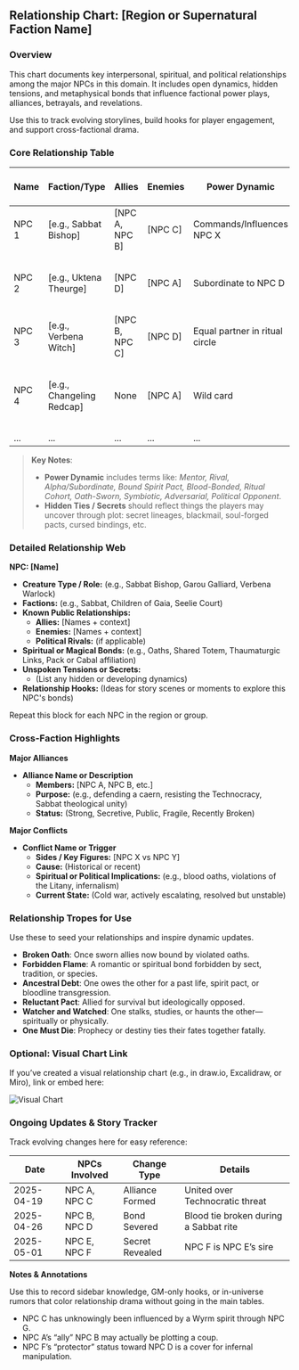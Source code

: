 ## Relationship Chart: [Region or Supernatural Faction Name]

### Overview
This chart documents key interpersonal, spiritual, and political relationships among the major NPCs in this domain. It includes open dynamics, hidden tensions, and metaphysical bonds that influence factional power plays, alliances, betrayals, and revelations.

Use this to track evolving storylines, build hooks for player engagement, and support cross-factional drama.

### Core Relationship Table

| **Name** | **Faction/Type** | **Allies** | **Enemies** | **Power Dynamic** | **Hidden Ties / Secrets** |
|----------|------------------|------------|-------------|-------------------|---------------------------|
| NPC 1    | [e.g., Sabbat Bishop] | [NPC A, NPC B] | [NPC C] | Commands/Influences NPC X | Secret Bahari ties |
| NPC 2    | [e.g., Uktena Theurge] | [NPC D] | [NPC A] | Subordinate to NPC D | Bound spirit shared with NPC Y |
| NPC 3    | [e.g., Verbena Witch] | [NPC B, NPC C] | [NPC D] | Equal partner in ritual circle | Former lover of NPC A |
| NPC 4    | [e.g., Changeling Redcap] | None | [NPC A] | Wild card | Holds the True Name of NPC E |
| ...      | ...              | ...        | ...         | ...               | ...                       |

> **Key Notes**:
> - **Power Dynamic** includes terms like: *Mentor, Rival, Alpha/Subordinate, Bound Spirit Pact, Blood-Bonded, Ritual Cohort, Oath-Sworn, Symbiotic, Adversarial, Political Opponent*.
> - **Hidden Ties / Secrets** should reflect things the players may uncover through plot: secret lineages, blackmail, soul-forged pacts, cursed bindings, etc.

### Detailed Relationship Web

**NPC: [Name]**  
- **Creature Type / Role:** (e.g., Sabbat Bishop, Garou Galliard, Verbena Warlock)
- **Factions:** (e.g., Sabbat, Children of Gaia, Seelie Court)
- **Known Public Relationships:**
  - **Allies:** [Names + context]
  - **Enemies:** [Names + context]
  - **Political Rivals:** (if applicable)
- **Spiritual or Magical Bonds:** (e.g., Oaths, Shared Totem, Thaumaturgic Links, Pack or Cabal affiliation)
- **Unspoken Tensions or Secrets:**
  - (List any hidden or developing dynamics)
- **Relationship Hooks:** (Ideas for story scenes or moments to explore this NPC's bonds)

Repeat this block for each NPC in the region or group.

### Cross-Faction Highlights

**Major Alliances**  
- **Alliance Name or Description**
  - **Members:** [NPC A, NPC B, etc.]
  - **Purpose:** (e.g., defending a caern, resisting the Technocracy, Sabbat theological unity)
  - **Status:** (Strong, Secretive, Public, Fragile, Recently Broken)

**Major Conflicts**  
- **Conflict Name or Trigger**
  - **Sides / Key Figures:** [NPC X vs NPC Y]
  - **Cause:** (Historical or recent)
  - **Spiritual or Political Implications:** (e.g., blood oaths, violations of the Litany, infernalism)
  - **Current State:** (Cold war, actively escalating, resolved but unstable)

### Relationship Tropes for Use

Use these to seed your relationships and inspire dynamic updates.

- **Broken Oath**: Once sworn allies now bound by violated oaths.
- **Forbidden Flame**: A romantic or spiritual bond forbidden by sect, tradition, or species.
- **Ancestral Debt**: One owes the other for a past life, spirit pact, or bloodline transgression.
- **Reluctant Pact**: Allied for survival but ideologically opposed.
- **Watcher and Watched**: One stalks, studies, or haunts the other—spiritually or physically.
- **One Must Die**: Prophecy or destiny ties their fates together fatally.

### Optional: Visual Chart Link

If you’ve created a visual relationship chart (e.g., in draw.io, Excalidraw, or Miro), link or embed here:

![Visual Chart](path/to/relationship-map.png)

### Ongoing Updates & Story Tracker

Track evolving changes here for easy reference:

| **Date** | **NPCs Involved** | **Change Type** | **Details** |
|----------|-------------------|------------------|-------------|
| 2025-04-19 | NPC A, NPC C | Alliance Formed | United over Technocratic threat |
| 2025-04-26 | NPC B, NPC D | Bond Severed | Blood tie broken during a Sabbat rite |
| 2025-05-01 | NPC E, NPC F | Secret Revealed | NPC F is NPC E’s sire |

**Notes & Annotations**

Use this to record sidebar knowledge, GM-only hooks, or in-universe rumors that color relationship drama without going in the main tables.

- NPC C has unknowingly been influenced by a Wyrm spirit through NPC G.
- NPC A’s “ally” NPC B may actually be plotting a coup.
- NPC F’s “protector” status toward NPC D is a cover for infernal manipulation.